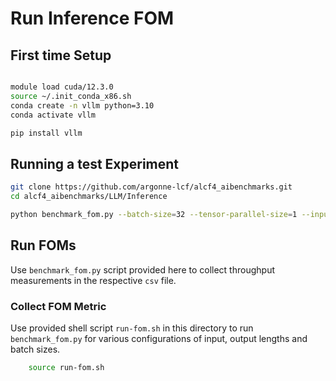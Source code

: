 # Run Inference FOM

## First time Setup

```bash

module load cuda/12.3.0
source ~/.init_conda_x86.sh
conda create -n vllm python=3.10
conda activate vllm

pip install vllm

```

## Running a test Experiment 

```bash
git clone https://github.com/argonne-lcf/alcf4_aibenchmarks.git
cd alcf4_aibenchmarks/LLM/Inference

python benchmark_fom.py --batch-size=32 --tensor-parallel-size=1 --input-len=32--output-len=32 --model="meta-llama/Llama-2-7b-hf" --dtype="float16" --trust-remote-code
```

## Run FOMs

Use `benchmark_fom.py` script provided here to collect throughput measurements in the respective `csv` file. 



### Collect FOM Metric

Use provided shell script `run-fom.sh` in this directory to run `benchmark_fom.py` for various configurations of input, output lengths and batch sizes. 

```bash
    source run-fom.sh
```

